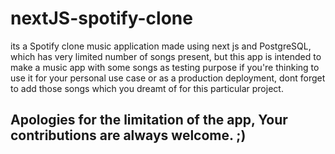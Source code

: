 # nextJS-spotify-clone
its a Spotify clone music application made using next js and PostgreSQL, which has very limited number of songs present, but this app is intended to make a music app with some songs as testing purpose
if you're thinking to use it for your personal use case or as a production deployment, dont forget to add those songs which you dreamt of for this particular project. 

## Apologies for the limitation of the app, Your contributions are always welcome. ;)
